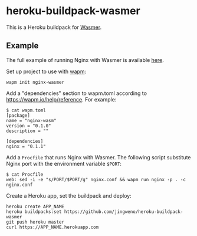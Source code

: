 # heroku-buildpack-wasmer

This is a Heroku buildpack for [Wasmer](https://wasmer.io/).

## Example

The full example of running Nginx with Wasmer is available [here](https://github.com/jingweno/nginx-wasmer).

Set up project to use with [wapm](https://wapm.io/):

```
wapm init nginx-wasmer
```

Add a "dependencies" section to wapm.toml according to https://wapm.io/help/reference. For example:

```
$ cat wapm.toml
[package]
name = "nginx-wasm"
version = "0.1.0"
description = ""

[dependencies]
nginx = "0.1.1"
```

Add a `Procfile` that runs Nginx with Wasmer. The following script substitute Nginx port with the environment variable `$PORT`:

```
$ cat Procfile
web: sed -i -e "s/PORT/$PORT/g" nginx.conf && wapm run nginx -p . -c nginx.conf
```

Create a Heroku app, set the buildpack and deploy:

```
heroku create APP_NAME
heroku buildpacks:set https://github.com/jingweno/heroku-buildpack-wasmer
git push heroku master
curl https://APP_NAME.herokuapp.com
```

